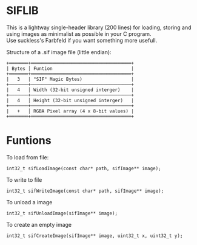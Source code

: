 # SIFLIB
This is a lightway single-header library (200 lines) for loading, storing and using images as minimalist as possible in your C program.<br>
Use suckless's Farbfeld if you want something more usefull.

Structure of a .sif image file (little endian):
~~~
+═══════+═════════════════════════════════════+
| Bytes │ Funtion                             |
+═══════+═════════════════════════════════════+
|   3   | "SIF" Magic Bytes)                  |
+───────+─────────────────────────────────────+
|   4   │ Width (32-bit unsigned interger)    |
+───────+─────────────────────────────────────+
|   4   │ Height (32-bit unsigned interger)   |
+───────+─────────────────────────────────────+
|   +   │ RGBA Pixel array (4 x 8-bit values) |
+═══════+═════════════════════════════════════+
~~~

# Funtions

To load from file:
~~~
int32_t sifLoadImage(const char* path, sifImage** image);
~~~
To write to file
~~~
int32_t sifWriteImage(const char* path, sifImage** image);
~~~
To unload a image
~~~
int32_t sifUnloadImage(sifImage** image);
~~~
To create an empty image
~~~
int32_t sifCreateImage(sifImage** image, uint32_t x, uint32_t y);
~~~
